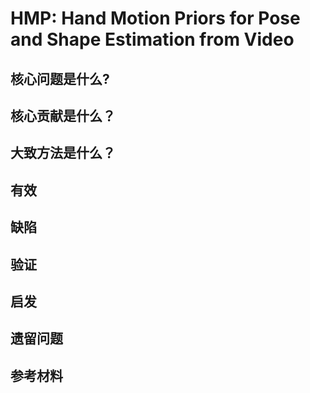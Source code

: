 # HMP: Hand Motion Priors for Pose and Shape Estimation from Video

## 核心问题是什么?

## 核心贡献是什么？

## 大致方法是什么？

## 有效

## 缺陷

## 验证

## 启发

## 遗留问题

## 参考材料